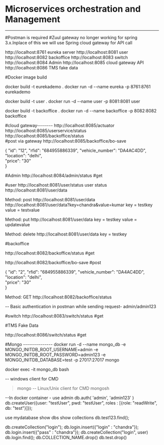 # Microservices orchestration and Management
----------------------------------------------------

#Postman is required
#Zuul gateway no longer working for spring 3.x.Inplace of this we will use Spring cloud gateway for API call 

http://localhost:8761 eureka server
http://localhost:8081   user
http://localhost:8082  backoffice
http://localhost:8083   switch
http://localhost:8084   Admin
http://localhost:8085   cloud gateway API
http://localhost:8086   TMS fake data


#Docker image build

docker build -t eurekademo .
docker run -d --name eureka -p 8761:8761  eurekademo

docker build -t user .
docker run -d --name user -p 8081:8081 user

docker build -t backoffice .
docker run -d --name backoffice -p 8082:8082 backoffice


#cloud gateway--------
http://localhost:8085/actuator  
http://localhost:8085/userservice/status
http://localhost:8085/backoffice/status  
#post via gateway
http://localhost:8085/backoffice/bo-save  

{
    "id": "12",
    "rfid": "684955886339",	
    "vehicle_number": "DA4AC4DD",
    "location": "delhi",	
    "price": "30"   
}

#Admin
http://localhost:8084/admin/status    #get



#user
http://localhost:8081/user/status     user status
http://localhost:8081/user/data

Method: post
http://localhost:8081/user/data
http://localhost:8081/user/data?key=chandra&value=kumar
key = testkey
value = testvalue

Method: put
http://localhost:8081/user/data
key = testkey
value = updatevalue

Method: delete
http://localhost:8081/user/data
key = testkey


#backoffice

http://localhost:8082/backoffice/status    #get

http://localhost:8082/backoffice/bo-save   #post

{
    "id": "2",
    "rfid": "684955886339",	
    "vehicle_number": "DA4AC4DD",
    "location": "delhi",	
    "price": "30"   
}

Method: GET
http://localhost:8082/backoffice/status

-- Basic authentication in postman while sending request- admin/admin123



#switch
http://localhost:8083/switch/status    #get



#TMS  Fake Data 

http://localhost:8086/switch/status    #get



#Mongo ---------------
docker run -d --name mongo_db -e MONGO_INITDB_ROOT_USERNAME=admin -e MONGO_INITDB_ROOT_PASSWORD=admin123 -e MONGO_INITDB_DATABASE=test -p 27017:27017 mongo

docker exec -it  mongo_db bash

-- windows client for CMD
 >mongo
-- Linux/Unix  client for CMD
 >mongosh

--In docker container - 
use admin
db.auth( 'admin', 'admin123' )
db.createUser({user: "testUser", pwd: "testUser", roles : [{role: "readWrite", db: "test"}]});

use mydatabase
show dbs
show collections
db.test123.find();

db.createCollection("login");
db.login.insert({"login" : "chandra"});
db.login.insert({"pass" : "chandra"});
db.createCollection("login", user)
db.login.find();
db.COLLECTION_NAME.drop()
db.test.drop()




